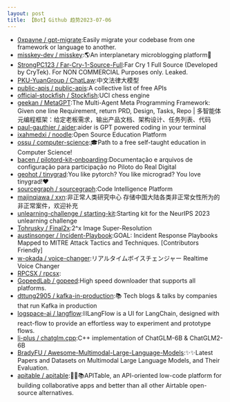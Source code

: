 ```yaml
---
layout: post
title: 【Bot】Github 趋势2023-07-06
---
```


* [0xpayne / gpt-migrate](https://github.com/0xpayne/gpt-migrate):Easily migrate your codebase from one framework or language to another.
* [misskey-dev / misskey](https://github.com/misskey-dev/misskey):🌎An interplanetary microblogging platform🚀
* [StrongPC123 / Far-Cry-1-Source-Full](https://github.com/StrongPC123/Far-Cry-1-Source-Full):Far Cry 1 Full Source (Developed by CryTek). For NON COMMERCIAL Purposes only. Leaked.
* [PKU-YuanGroup / ChatLaw](https://github.com/PKU-YuanGroup/ChatLaw):中文法律大模型
* [public-apis / public-apis](https://github.com/public-apis/public-apis):A collective list of free APIs
* [official-stockfish / Stockfish](https://github.com/official-stockfish/Stockfish):UCI chess engine
* [geekan / MetaGPT](https://github.com/geekan/MetaGPT):The Multi-Agent Meta Programming Framework: Given one line Requirement, return PRD, Design, Tasks, Repo | 多智能体元编程框架：给定老板需求，输出产品文档、架构设计、任务列表、代码
* [paul-gauthier / aider](https://github.com/paul-gauthier/aider):aider is GPT powered coding in your terminal
* [ixahmedxi / noodle](https://github.com/ixahmedxi/noodle):Open Source Education Platform
* [ossu / computer-science](https://github.com/ossu/computer-science):🎓Path to a free self-taught education in Computer Science!
* [bacen / pilotord-kit-onboarding](https://github.com/bacen/pilotord-kit-onboarding):Documentação e arquivos de configuração para participação no Piloto do Real Digital
* [geohot / tinygrad](https://github.com/geohot/tinygrad):You like pytorch? You like micrograd? You love tinygrad!❤️
* [sourcegraph / sourcegraph](https://github.com/sourcegraph/sourcegraph):Code Intelligence Platform
* [majinqiawa / xxn](https://github.com/majinqiawa/xxn):非正常人类研究中心 存储中国大陆各类非正常女性所为的非正常案件，欢迎补充
* [unlearning-challenge / starting-kit](https://github.com/unlearning-challenge/starting-kit):Starting kit for the NeurIPS 2023 unlearning challenge
* [Tohrusky / Final2x](https://github.com/Tohrusky/Final2x):2^x Image Super-Resolution
* [austinsonger / Incident-Playbook](https://github.com/austinsonger/Incident-Playbook):GOAL: Incident Response Playbooks Mapped to MITRE Attack Tactics and Techniques. [Contributors Friendly]
* [w-okada / voice-changer](https://github.com/w-okada/voice-changer):リアルタイムボイスチェンジャー Realtime Voice Changer
* [RPCSX / rpcsx](https://github.com/RPCSX/rpcsx):
* [GopeedLab / gopeed](https://github.com/GopeedLab/gopeed):High speed downloader that supports all platforms.
* [dttung2905 / kafka-in-production](https://github.com/dttung2905/kafka-in-production):📚 Tech blogs & talks by companies that run Kafka in production
* [logspace-ai / langflow](https://github.com/logspace-ai/langflow):⛓️LangFlow is a UI for LangChain, designed with react-flow to provide an effortless way to experiment and prototype flows.
* [li-plus / chatglm.cpp](https://github.com/li-plus/chatglm.cpp):C++ implementation of ChatGLM-6B & ChatGLM2-6B
* [BradyFU / Awesome-Multimodal-Large-Language-Models](https://github.com/BradyFU/Awesome-Multimodal-Large-Language-Models):✨✨Latest Papers and Datasets on Multimodal Large Language Models, and Their Evaluation.
* [apitable / apitable](https://github.com/apitable/apitable):🚀🎉📚APITable, an API-oriented low-code platform for building collaborative apps and better than all other Airtable open-source alternatives.

